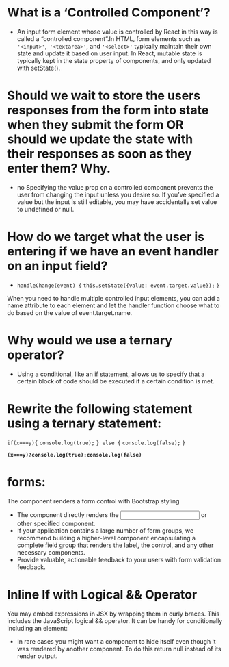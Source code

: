# What is a ‘Controlled Component’?
* An input form element whose value is controlled by React in this way is called a “controlled component”.In HTML, form elements such as `'<input>'`,` '<textarea>'`, and `'<select>'` typically maintain their own state and update it based on user input. In React, mutable state is typically kept in the state property of components, and only updated with setState().

# Should we wait to store the users responses from the form into state when they submit the form OR should we update the state with their responses as soon as they enter them? Why.
* no Specifying the value prop on a controlled component prevents the user from changing the input unless you desire so. If you’ve specified a value but the input is still editable, you may have accidentally set value to undefined or null.

# How do we target what the user is entering if we have an event handler on an input field?
*  `handleChange(event) {`
    `this.setState({value: event.target.value});`
  `}`

  When you need to handle multiple controlled input elements, you can add a name attribute to each element and let the handler function choose what to do based on the value of event.target.name.

# Why would we use a ternary operator?
* Using a conditional, like an if statement, allows us to specify that a certain block of code should be executed if a certain condition is met.

# Rewrite the following statement using a ternary statement:
  `if(x===y){`
 `console.log(true);`
  `} else {`
 `console.log(false);`
  `}`

**`(x===y)?console.log(true):console.log(false)`**

# forms:
The <FormControl> component renders a form control with Bootstrap styling
* The <FormControl> component directly renders the <input> or other specified component.
* If your application contains a large number of form groups, we recommend building a higher-level component encapsulating a complete field group that renders the label, the control, and any other necessary components.
* Provide valuable, actionable feedback to your users with form validation feedback.


# Inline If with Logical && Operator
You may embed expressions in JSX by wrapping them in curly braces. This includes the JavaScript logical && operator. It can be handy for conditionally including an element:

* In rare cases you might want a component to hide itself even though it was rendered by another component. To do this return null instead of its render output.

